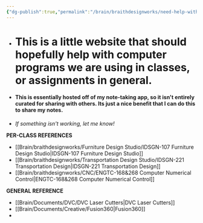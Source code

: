```yaml
---
{"dg-publish":true,"permalink":"/brain/braithdesignworks/need-help-with-an-assignment-start-here/","tags":["gardenEntry"]}
---
```



- # This is a little website that should hopefully help with computer programs we are using in classes, or assignments in general.
- #### This is essentially hosted off of my note-taking app, so it isn't entirely curated for sharing with others. Its just a nice benefit that I can do this to share my notes.
- *If something isn't working, let me know!*

**PER-CLASS REFERENCES**
- [[Brain/braithdesignworks/Furniture Design Studio/IDSGN-107 Furniture Design Studio\|IDSGN-107 Furniture Design Studio]]
- [[Brain/braithdesignworks/Transportation Design Studio/IDSGN-221 Transportation Design\|IDSGN-221 Transportation Design]]
- [[Brain/braithdesignworks/CNC/ENGTC-168&268 Computer Numerical Control\|ENGTC-168&268 Computer Numerical Control]]

**GENERAL REFERENCE**
- [[Brain/Documents/DVC/DVC Laser Cutters\|DVC Laser Cutters]]
- [[Brain/Documents/Creative/Fusion360\|Fusion360]]
- 